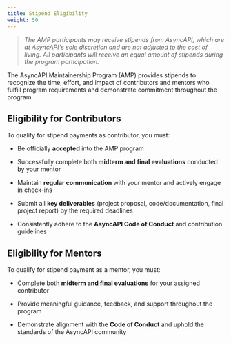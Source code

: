 ```yaml
---
title: Stipend Eligibility
weight: 50
---
```


>_The AMP participants may receive stipends from AsyncAPI, which are at AsyncAPI's sole discretion and are not adjusted to the cost of living. All participants will receive an equal amount of stipends during the program participation._

The AsyncAPI Maintainership Program (AMP) provides stipends to recognize the time, effort, and impact of contributors and mentors who fulfill program requirements and demonstrate commitment throughout the program.

## Eligibility for Contributors

To qualify for stipend payments as contributor, you must:

- Be officially **accepted** into the AMP program

- Successfully complete both **midterm and final evaluations** conducted by your mentor

- Maintain **regular communication** with your mentor and actively engage in check-ins

- Submit all **key deliverables** (project proposal, code/documentation, final project report) by the required deadlines

- Consistently adhere to the **AsyncAPI Code of Conduct** and contribution guidelines

## Eligibility for Mentors

To qualify for stipend payment as a mentor, you must:

- Complete both **midterm and final evaluations** for your assigned contributor
  
- Provide meaningful guidance, feedback, and support throughout the program

- Demonstrate alignment with the **Code of Conduct** and uphold the standards of the AsyncAPI community